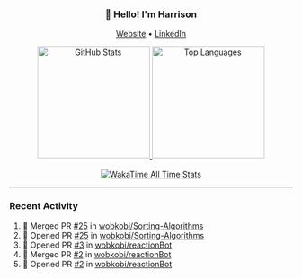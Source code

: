<h3 align="center">👋 Hello! I'm Harrison</h3>

<p align="center">
  <a href="https://www.harrisonraynes.com/" target="_blank">Website</a> •
  <a href="https://www.linkedin.com/in/harrisonraynes/" target="_blank">LinkedIn</a>

<!-- Stats Cards -->
<div align="center">
  <!-- GitHub Stats Card -->
  <a href="https://github.com/wobkobi" target="_blank">
    <img height="200" src="https://github-readme-stats-wobkobis-projects.vercel.app/api?username=wobkobi&show_icons=true&theme=monokai-pro-spectrum" alt="GitHub Stats" />
  </a>
  <!-- Top Languages Card -->
  <a href="https://github.com/wobkobi" target="_blank">
    <img height="200" src="https://github-readme-stats-wobkobis-projects.vercel.app/api/top-langs/?username=wobkobi&layout=compact&langs_count=10&theme=monokai-pro-spectrum" alt="Top Languages" />
  </a>
  <br><br>
  <!-- WakaTime All Time Stats Card -->
  <a href="https://github.com/wobkobi" target="_blank">
    <img src="https://github-readme-stats-wobkobis-projects.vercel.app/api/wakatime?username=wobkobi&layout=compact&show_icons=true&custom_title=All%20Time%20Stats%20(WakaTime)&theme=monokai-pro-spectrum&hide=Other&langs_count=24" alt="WakaTime All Time Stats" />
  </a>
</div>

<hr />

### Recent Activity

<!--START_SECTION:activity-->
1. 🎉 Merged PR [#25](https://github.com/wobkobi/Sorting-Algorithms/pull/25) in [wobkobi/Sorting-Algorithms](https://github.com/wobkobi/Sorting-Algorithms)
2. 💪 Opened PR [#25](https://github.com/wobkobi/Sorting-Algorithms/pull/25) in [wobkobi/Sorting-Algorithms](https://github.com/wobkobi/Sorting-Algorithms)
3. 💪 Opened PR [#3](https://github.com/wobkobi/reactionBot/pull/3) in [wobkobi/reactionBot](https://github.com/wobkobi/reactionBot)
4. 🎉 Merged PR [#2](https://github.com/wobkobi/reactionBot/pull/2) in [wobkobi/reactionBot](https://github.com/wobkobi/reactionBot)
5. 💪 Opened PR [#2](https://github.com/wobkobi/reactionBot/pull/2) in [wobkobi/reactionBot](https://github.com/wobkobi/reactionBot)
<!--END_SECTION:activity-->
